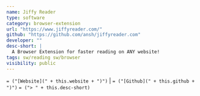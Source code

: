 ```yaml
---
name: Jiffy Reader
type: software
category: browser-extension
url: "https://www.jiffyreader.com/"
github: "https://github.com/ansh/jiffyreader.com"
developer: ""
desc-short: |
  A Browser Extension for faster reading on ANY website!
tags: sw/reading sw/browser
visibility: public
---
```

`= ("[Website](" + this.website + ")")` |  `= ("[Github](" + this.github + ")")`
`= ("> " + this.desc-short)`